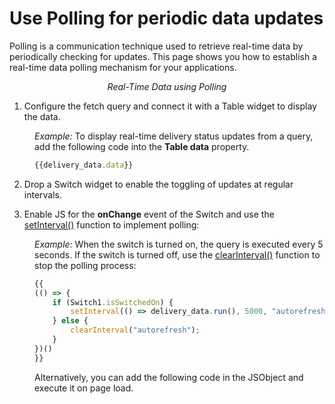 # Use Polling for periodic data updates

Polling is a communication technique used to retrieve real-time data by periodically checking for updates. This page shows you how to establish a real-time data polling mechanism for your applications.


  <figure>
  <img src="/img/polling-1.gif" style= {{width:"750px", height:"auto"}} alt=""/>
  <figcaption align = "center"><i>Real-Time Data using Polling</i></figcaption>
  </figure>  



1. Configure the fetch query and connect it with a Table widget to display the data.

<dd>

*Example:* To display real-time delivery status updates from a query, add the following code into the **Table data** property.

```js
{{delivery_data.data}}
```
</dd>

2. Drop a Switch widget to enable the toggling of updates at regular intervals.


3. Enable JS for the **onChange** event of the Switch and use the [setInterval()](/reference/appsmith-framework/widget-actions/intervals-time-events) function  to implement polling:

<dd>

*Example:* When the switch is turned on, the query is executed every 5 seconds. If the switch is turned off, use the [clearInterval()](/reference/appsmith-framework/widget-actions/clear-interval) function to stop the polling process:


```js
{{
(() => {
    if (Switch1.isSwitchedOn) {
        setInterval(() => delivery_data.run(), 5000, "autorefresh");
    } else {
        clearInterval("autorefresh");
    }
})()
}}
```

Alternatively, you can add the following code in the JSObject and execute it on page load.


</dd>









